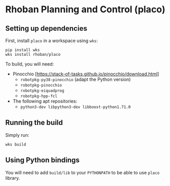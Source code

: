 # Rhoban Planning and Control (placo)

## Setting up dependencies

First, install `placo` in a workspace using `wks`:

    pip install wks
    wks install rhoban/placo

To build, you will need:

* Pinocchio [https://stack-of-tasks.github.io/pinocchio/download.html]
  * `robotpkg-py38-pinocchio` (adapt the Python version)
  * `robotpkg-pinocchio`
  * `robotpkg-eiquadprog`
  * `robotpkg-hpp-fcl`
* The following apt repositories:
  * `python3-dev libpython3-dev libboost-python1.71.0`

## Running the build

Simply run:

`wks build`

## Using Python bindings

You will need to add `build/lib` to your `PYTHONPATH` to be able to use `placo` library.
